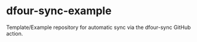 # dfour-sync-example
Template/Example repository for automatic sync via the dfour-sync GitHub action.
